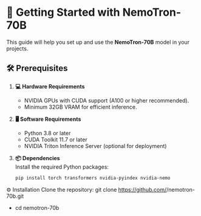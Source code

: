 # 📖 Getting Started with NemoTron-70B  

This guide will help you set up and use the **NemoTron-70B** model in your projects.  

## 🛠️ Prerequisites  

1. **💻 Hardware Requirements**  
   - NVIDIA GPUs with CUDA support (A100 or higher recommended).  
   - Minimum 32GB VRAM for efficient inference.  

2. **🖥️ Software Requirements**  
   - Python 3.8 or later  
   - CUDA Toolkit 11.7 or later  
   - NVIDIA Triton Inference Server (optional for deployment)  

3. **📦 Dependencies**  
   Install the required Python packages:  
   ```bash
   pip install torch transformers nvidia-pyindex nvidia-nemo
⚙️ Installation
Clone the repository:
git clone https://github.com/<your-repo>/nemotron-70b.git
- cd nemotron-70b



